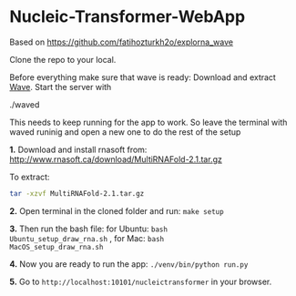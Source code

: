 # Nucleic-Transformer-WebApp

Based on https://github.com/fatihozturkh2o/explorna_wave

Clone the repo to your local.

Before everything make sure that wave is ready:
Download and extract [Wave](https://github.com/h2oai/wave/releases/tag/v0.10.0). Start the server with

./waved

This needs to keep running for the app to work. So leave the terminal with waved runinig and open a new one to do the rest of the setup

**1.** Download and install rnasoft from: http://www.rnasoft.ca/download/MultiRNAFold-2.1.tar.gz

To extract:
```bash
tar -xzvf MultiRNAFold-2.1.tar.gz
```

**2.** Open terminal in the cloned folder and run: <code>make setup</code>

**3.** Then run the bash file: for Ubuntu: <code>bash Ubuntu_setup_draw_rna.sh</code> , for Mac: <code>bash MacOS_setup_draw_rna.sh</code>

**4.** Now you are ready to run the app: <code>./venv/bin/python run.py</code>   

**5.** Go to <code>http://localhost:10101/nucleictransformer</code> in your browser.
